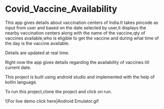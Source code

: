 # Covid_Vaccine_Availability
This app gives details about vaccination centers of India.It takes pincode as input from user and based on the date selected by user,it displays the nearby vaccination centers along with the name of the vaccine,qty of vaccines available,who is eligible to get the vaccine and during what time of the day is the vaccine available.

Details are updated at real time.

Right now the app gives details regarding the availability of vaccines till current date.

This project is built using android studio and implemented with the help of kotlin language.

To run this project,clone the project and click on run.

![For live demo click here]Android Emulator.gif
